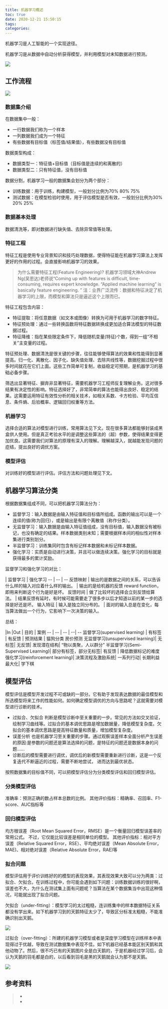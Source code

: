 ```yaml
---
title: 机器学习概述
toc: true
date: 2020-12-21 15:50:15
tags:
categories:
---
```


机器学习是人工智能的一个实现途径。

机器学习是从数据中自动分析获得模型，并利用模型对未知数据进行预测。

![](机器学习概述/m1.png)

## 工作流程
![](机器学习概述/m2.png)

### 数据集介绍
在数据集中一般：
- 一行数据我们称为一个样本
- 一列数据我们成为一个特征
- 有些数据有目标值（标签值/结果值），有些数据没有目标值

数据类型构成：
- 数据类型一：特征值+目标值（目标值是连续的和离散的）
- 数据类型二：只有特征值，没有目标值

数据分割，机器学习一般的数据集会划分为两个部分：
- 训练数据：用于训练，构建模型，一般划分比例为70% 80% 75%
- 测试数据：在模型检验时使用，用于评估模型是否有效，一般划分比例为30% 20% 25%

### 数据基本处理
​数据清洗等，即对数据进行缺失值、去除异常值等处理。

### 特征工程
特征工程是使用专业背景知识和技巧处理数据，使得特征能在机器学习算法上发挥更好的作用的过程。会直接影响机器学习的效果。

> 为什么需要特征工程(Feature Engineering)?
> 机器学习领域大神Andrew Ng(吴恩达)老师说“Coming up with features is difficult, time-consuming, requires expert knowledge. “Applied machine learning” is basically feature engineering. ”
> 注：业界广泛流传：数据和特征决定了机器学习的上限，而模型和算法只是逼近这个上限而已。

特征工程包含内容：
- 特征提取：将任意数据（如文本或图像）转换为可用于机器学习的数字特征。
- 特征预处理：通过一些转换函数将特征数据转换成更加适合算法模型的特征数据过程。
- 特征降维：指在某些限定条件下，降低随机变量(特征)个数，得到一组“不相关”主变量的过程。

特征预处理、数据清洗是很关键的步骤，往往能够使得算法的效果和性能得到显著提高。归一化、离散化、因子化、缺失值处理、去除共线性等，数据挖掘过程中很多时间就花在它们上面。这些工作简单可复制，收益稳定可预期，是机器学习的基础必备步骤。

筛选出显著特征、摒弃非显著特征，需要机器学习工程师反复理解业务。这对很多结果有决定性的影响。特征选择好了，非常简单的算法也能得出良好、稳定的结果。这需要运用特征有效性分析的相关技术，如相关系数、卡方检验、平均互信息、条件熵、后验概率、逻辑回归权重等方法。

### 机器学习
选择合适的算法对模型进行训练，常用算法见下文。现在很多算法都能够封装成黑盒供人使用。但是真正考验水平的是调整这些算法的（超）参数，使得结果变得更加优良。这需要我们对算法的原理有深入的理解。理解越深入，就越能发现问题的症结，提出良好的调优方案。

### 模型评估
对训练好的模型进行评估。评估方法和问题处理见下文。

## 机器学习算法分类
根据数据集组成不同，可以把机器学习算法分为：
- 监督学习：输入数据是由输入特征值和目标值所组成。函数的输出可以是一个连续的值(称为回归），或是输出是有限个离散值（称作分类）。
- 无监督学习：输入数据是由输入特征值组成，没有目标值，输入数据没有被标记，也没有确定的结果。样本数据类别未知；需要根据样本间的相似性对样本集进行类别划分。
- 半监督学习：训练集同时包含有标记样本数据和未标记样本数据。
- 强化学习：实质是自动进行决策，并且可以做连续决策。强化学习的目标就是获得最多的累计奖励。

监督学习和强化学习的对比：

   | 监督学习	| 强化学习
-- | -- | --
反馈映射	| 输出的是数据之间的关系，可以告诉什么样的输入对应着什么样的输出。	| 输出的是给机器的反馈 reward function，即用来判断这个行为是好是坏。
反馈时间	| 做了比较坏的选择会立刻反馈给算法。	| 结果反馈有延时，有时候可能需要走了很多步以后才知道以前的某一步的选择是好还是坏。
输入特征	| 输入是独立同分布的。	| 面对的输入总是在变化，每当算法做出一个行为，它影响下一次决策的输入。

总结：

 |In |Out | 目的 | 案例
-- | -- | -- | --| --
监督学习(supervised learning) |	有标签	| 有反馈 | 预测结果 | 猫狗分类 房价预测
无监督学习(unsupervised learning)|	无标签|	无反馈|	发现潜在结构|	“物以类聚，人以群分”
半监督学习(Semi-Supervised Learning)|	部分有标签，部分无标签|	有反馈 |	降低数据标记的难度	
强化学习(reinforcement learning)|	决策流程及激励系统|	一系列行动|	长期利益最大化|	学下棋

## 模型评估
模型评估是模型开发过程不可或缺的一部分。它有助于发现表达数据的最佳模型和所选模型将来工作的性能如何。如何确定模型调优的方向与思路呢？这就需要对模型进行诊断的技术。

- 过拟合、欠拟合 判断是模型诊断中至关重要的一步。常见的方法如交叉验证，绘制学习曲线等。过拟合的基本调优思路是增加数据量，降低模型复杂度。欠拟合的基本调优思路是提高特征数量和质量，增加模型复杂度。
- 误差分析 也是机器学习至关重要的步骤。通过观察误差样本全面分析产生误差的原因:是参数的问题还是算法选择的问题，是特征的问题还是数据本身的问题……
- 诊断后的模型需要进行调优，调优后的新模型需要重新进行诊断，这是一个反复迭代不断逼近的过程，需要不断地尝试， 进而达到最优状态。

按照数据集的目标值不同，可以把模型评估分为分类模型评估和回归模型评估。 

### 分类模型评估
准确率：预测正确的数占样本总数的比例。
其他评价指标：精确率、召回率、F1-score、AUC指标等

### 回归模型评估
均方根误差（Root Mean Squared Error，RMSE）是一个衡量回归模型误差率的常用公式。 不过，它仅能比较误差是相同单位的模型。
其他评价指标：相对平方误差（Relative Squared Error，RSE）、平均绝对误差（Mean Absolute Error，MAE)、相对绝对误差（Relative Absolute Error，RAE)等

### 拟合问题
模型评估用于评价训练好的的模型的表现效果，其表现效果大致可以分为两类：过拟合、欠拟合。在训练过程中，你可能会遇到如下问题：训练数据训练的很好啊，误差也不大，为什么在测试集上面有问题呢？当算法在某个数据集当中出现这种情况，可能就出现了拟合问题。

欠拟合（under-fitting）：模型学习的太过粗糙，连训练集中的样本数据特征关系都没有学出来。如下机器学习到的天鹅特征太少了，导致区分标准太粗糙，不能准确识别出天鹅。

![](机器学习概述/m3.png)

过拟合（over-fitting）：所建的机器学习模型或者是深度学习模型在训练样本中表现得过于优越，导致在测试数据集中表现不佳。如下机器已经基本能区别天鹅和其他动物了。然后，很不巧已有的天鹅图片全是白天鹅的，于是机器经过学习后，会认为天鹅的羽毛都是白的，以后看到羽毛是黑的天鹅就会认为那不是天鹅。

![](机器学习概述/m4.png)


## 参考资料
> - []()
> - []()
